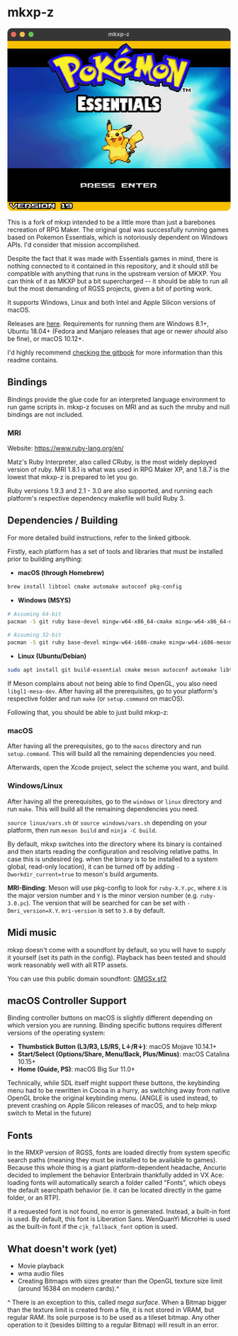 # mkxp-z

<p align=center>
    <img src="screenshot.png?raw=true" width=512 height=412>
</p>

This is a fork of mkxp intended to be a little more than just a barebones recreation of RPG Maker. The original goal was successfully running games based on Pokemon Essentials, which is notoriously dependent on Windows APIs. I'd consider that mission accomplished.

Despite the fact that it was made with Essentials games in mind, there is nothing connected to it contained in this repository, and it should still be compatible with anything that runs in the upstream version of MKXP. You can think of it as MKXP but a bit supercharged --  it should be able to run all but the most demanding of RGSS projects, given a bit of porting work.

It supports Windows, Linux and both Intel and Apple Silicon versions of macOS.

Releases are [here](https://gitlab.com/mkxp-z/mkxp-z/-/releases). Requirements for running them are Windows 8.1+, Ubuntu 18.04+ (Fedora and Manjaro releases that age or newer *should* also be fine), or macOS 10.12+.

I'd highly recommend [checking the gitbook](https://roza-gb.gitbook.io/mkxp-z) for more information than this readme contains.

## Bindings
Bindings provide the glue code for an interpreted language environment to run game scripts in. mkxp-z focuses on MRI and as such the mruby and null bindings are not included.

### MRI
Website: https://www.ruby-lang.org/en/

Matz's Ruby Interpreter, also called CRuby, is the most widely deployed version of ruby. MRI 1.8.1 is what was used in RPG Maker XP, and 1.8.7 is the lowest that mkxp-z is prepared to let you go.

Ruby versions 1.9.3 and 2.1 - 3.0 are also supported, and running each platform's respective dependency makefile will build Ruby 3.

## Dependencies / Building

For more detailed build instructions, refer to the linked gitbook.

Firstly, each platform has a set of tools and libraries that must be installed prior to building anything:

+ **macOS (through Homebrew)**

```sh
brew install libtool cmake automake autoconf pkg-config
```

+ **Windows (MSYS)**

```sh
# Assuming 64-bit
pacman -S git ruby base-devel mingw-w64-x86_64-cmake mingw-w64-x86_64-meson mingw-w64-x86_64-gcc
```

```sh
# Assuming 32-bit
pacman -S git ruby base-devel mingw-w64-i686-cmake mingw-w64-i686-meson mingw-w64-i686-gcc
```

+ **Linux (Ubuntu/Debian)**

```sh
sudo apt install git build-essential cmake meson autoconf automake libtool pkg-config ruby bison zlib1g-dev xorg-dev lib32z1 libasound2-dev libpulse-dev
```

If Meson complains about not being able to find OpenGL, you also need `libgl1-mesa-dev`. After having all the prerequisites, go to your platform's respective folder and run `make` (or `setup.command` on macOS).

Following that, you should be able to just build mkxp-z:

### macOS

After having all the prerequisites, go to the `macos` directory and run `setup.command`. This will build all the remaining dependencies you need.

Afterwards, open the Xcode project, select the scheme you want, and build.

### Windows/Linux

After having all the prerequisites, go to the `windows` or `linux` directory and run `make`. This will build all the remaining dependencies you need.

`source linux/vars.sh` or `source windows/vars.sh` depending on your platform, then run `meson build` and `ninja -C build`.

By default, mkxp switches into the directory where its binary is contained and then starts reading the configuration and resolving relative paths. In case this is undesired (eg. when the binary is to be installed to a system global, read-only location), it can be turned off by adding `-Dworkdir_current=true` to meson's build arguments.

**MRI-Binding**: Meson will use pkg-config to look for `ruby-X.Y.pc`, where `X` is the major version number and `Y` is the minor version number (e.g. `ruby-3.0.pc`). The version that will be searched for can be set with `-Dmri_version=X.Y`. `mri-version` is set to `3.0` by default.

## Midi music

mkxp doesn't come with a soundfont by default, so you will have to supply it yourself (set its path in the config). Playback has been tested and should work reasonably well with all RTP assets.

You can use this public domain soundfont: [GMGSx.sf2](https://www.dropbox.com/s/qxdvoxxcexsvn43/GMGSx.sf2?dl=0)

## macOS Controller Support

Binding controller buttons on macOS is slightly different depending on which version you are running. Binding specific buttons requires different versions of the operating system:

+ **Thumbstick Button (L3/R3, LS/RS, L↓/R↓)**: macOS Mojave 10.14.1+
+ **Start/Select (Options/Share, Menu/Back, Plus/Minus)**: macOS Catalina 10.15+
+ **Home (Guide, PS)**: macOS Big Sur 11.0+

Technically, while SDL itself might support these buttons, the keybinding menu had to be rewritten in Cocoa in a hurry, as switching away from native OpenGL broke the original keybinding menu. (ANGLE is used instead, to prevent crashing on Apple Silicon releases of macOS, and to help mkxp switch to Metal in the future)

## Fonts

In the RMXP version of RGSS, fonts are loaded directly from system specific search paths (meaning they must be installed to be available to games). Because this whole thing is a giant platform-dependent headache, Ancurio decided to implement the behavior Enterbrain thankfully added in VX Ace: loading fonts will automatically search a folder called "Fonts", which obeys the default searchpath behavior (ie. it can be located directly in the game folder, or an RTP).

If a requested font is not found, no error is generated. Instead, a built-in font is used. By default, this font is Liberation Sans. WenQuanYi MicroHei is used as the built-in font if the `cjk_fallback_font` option is used.

## What doesn't work (yet)
* Movie playback
* wma audio files
* Creating Bitmaps with sizes greater than the OpenGL texture size limit (around 16384 on modern cards).^

^ There is an exception to this, called *mega surface*. When a Bitmap bigger than the texture limit is created from a file, it is not stored in VRAM, but regular RAM. Its sole purpose is to be used as a tileset bitmap. Any other operation to it (besides blitting to a regular Bitmap) will result in an error.
